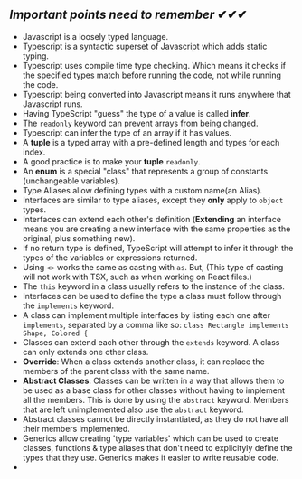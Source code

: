 ## _Important points need to remember_ ✔✔✔

* Javascript is a loosely typed language.
* Typescript is a syntactic superset of Javascript which adds static typing.
* Typescript uses compile time type checking. Which means it checks if the specified types match before running the code, not while running the code.
* Typescript being converted into Javascript means it runs anywhere that Javascript runs. 
* Having TypeScript "guess" the type of a value is called __infer__.
* The `readonly` keyword can prevent arrays from being changed.
* Typescript can infer the type of an array if it has values.
* A __tuple__ is a typed array with a pre-defined length and types for each index.
* A good practice is to make your __tuple__ `readonly`.
* An __enum__ is a special "class" that represents a group of constants (unchangeable variables).
* Type Aliases allow defining types with a custom name(an Alias).
* Interfaces are similar to type aliases, except they **only** apply to `object` types.
* Interfaces can extend each other's definition (**Extending** an interface means you are creating a new interface with the same properties as the original, plus something new).
* If no return type is defined, TypeScript will attempt to infer it through the types of the variables or expressions returned.
* Using `<>` works the same as casting with `as`. But, (This type of casting will not work with TSX, such as when working on React files.)
* The `this` keyword in a class usually refers to the instance of the class.
* Interfaces can be used to define the type a class must follow through the `implements` keyword.
* A class can implement multiple interfaces by listing each one after `implements`, separated by a comma like so: `class Rectangle implements Shape, Colored {`
* Classes can extend each other through the `extends` keyword. A class can only extends one other class.
* **Override**: When a class extends another class, it can replace the members of the parent class with the same name.
* **Abstract Classes**: Classes can be written in a way that allows them to be used as a base class for other classes without having to implement all the members. This is done by using the `abstract` keyword. Members that are left unimplemented also use the `abstract` keyword.
* Abstract classes cannot be directly instantiated, as they do not have all their members implemented.
* Generics allow creating 'type variables' which can be used to create classes, functions & type aliases that don't need to explicityly define the types that they use. Generics makes it easier to write reusable code.
* 
